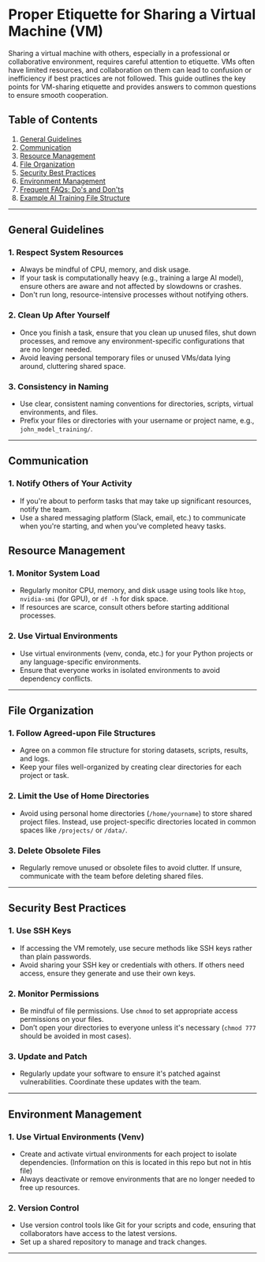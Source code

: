 
# Proper Etiquette for Sharing a Virtual Machine (VM)

Sharing a virtual machine with others, especially in a professional or collaborative environment, requires careful attention to etiquette. VMs often have limited resources, and collaboration on them can lead to confusion or inefficiency if best practices are not followed. This guide outlines the key points for VM-sharing etiquette and provides answers to common questions to ensure smooth cooperation.

## Table of Contents

1. [General Guidelines](#general-guidelines)
2. [Communication](#communication)
3. [Resource Management](#resource-management)
4. [File Organization](#file-organization)
5. [Security Best Practices](#security-best-practices)
6. [Environment Management](#environment-management)
7. [Frequent FAQs: Do's and Don'ts](#frequent-faqs-dos-and-donts)
8. [Example AI Training File Structure](#example-ai-training-file-structure)

---

## General Guidelines

### 1. Respect System Resources
- Always be mindful of CPU, memory, and disk usage.
- If your task is computationally heavy (e.g., training a large AI model), ensure others are aware and not affected by slowdowns or crashes.
- Don't run long, resource-intensive processes without notifying others.

### 2. Clean Up After Yourself
- Once you finish a task, ensure that you clean up unused files, shut down processes, and remove any environment-specific configurations that are no longer needed.
- Avoid leaving personal temporary files or unused VMs/data lying around, cluttering shared space.

### 3. Consistency in Naming
- Use clear, consistent naming conventions for directories, scripts, virtual environments, and files.
- Prefix your files or directories with your username or project name, e.g., `john_model_training/`.

---

## Communication

### 1. Notify Others of Your Activity
- If you're about to perform tasks that may take up significant resources, notify the team.
- Use a shared messaging platform (Slack, email, etc.) to communicate when you're starting, and when you've completed heavy tasks.

## Resource Management

### 1. Monitor System Load
- Regularly monitor CPU, memory, and disk usage using tools like `htop`, `nvidia-smi` (for GPU), or `df -h` for disk space.
- If resources are scarce, consult others before starting additional processes.

### 2. Use Virtual Environments
- Use virtual environments (venv, conda, etc.) for your Python projects or any language-specific environments.
- Ensure that everyone works in isolated environments to avoid dependency conflicts.

---

## File Organization

### 1. Follow Agreed-upon File Structures
- Agree on a common file structure for storing datasets, scripts, results, and logs.
- Keep your files well-organized by creating clear directories for each project or task.

### 2. Limit the Use of Home Directories
- Avoid using personal home directories (`/home/yourname`) to store shared project files. Instead, use project-specific directories located in common spaces like `/projects/` or `/data/`.

### 3. Delete Obsolete Files
- Regularly remove unused or obsolete files to avoid clutter. If unsure, communicate with the team before deleting shared files.

---
## Security Best Practices

### 1. Use SSH Keys
- If accessing the VM remotely, use secure methods like SSH keys rather than plain passwords.
- Avoid sharing your SSH key or credentials with others. If others need access, ensure they generate and use their own keys.

### 2. Monitor Permissions
- Be mindful of file permissions. Use `chmod` to set appropriate access permissions on your files.
- Don’t open your directories to everyone unless it's necessary (`chmod 777` should be avoided in most cases).

### 3. Update and Patch
- Regularly update your software to ensure it's patched against vulnerabilities. Coordinate these updates with the team.

---

## Environment Management

### 1. Use Virtual Environments (Venv)
- Create and activate virtual environments for each project to isolate dependencies. (Information on this is located in this repo but not in htis file)
- Always deactivate or remove environments that are no longer needed to free up resources.



### 2. Version Control
- Use version control tools like Git for your scripts and code, ensuring that collaborators have access to the latest versions.
- Set up a shared repository to manage and track changes.

---


